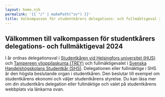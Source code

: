 ```yaml
---
layout: home.njk
permalink: '{{ "/" | makePath("sv") }}'
title: Valkompassen för studentkårers delegations- och fullmäktigeval 2024
---
```


## Välkommen till valkompassen för studentkårers delegations- och fullmäktigeval 2024

I år ordnas delegationsval i
[Studentkåren vid Helsingfors universitet (HUS)](https://hyy.fi/sv/studentkaren/organisation/delegationen/delegationsval/)
och
[Tampereen ylioppilaskunta (TREY)](https://trey.fi/ylioppilaskunta/edustajistovaalit)
och fullmäktigevalet i
[Svenska Handelshögskolans Studentkår (SHS)](https://shs.fi/studentkaren/administration/fullmaktige/).
Delegationen eller fullmäktige i SHS är den högsta beslutande organ i
studentkåren. Den beslutar till exempel om studentkårens ekonomi och väljer
studentkårens styrelse. Du kan läsa mer om din studentkårs delegation eller
fullmäktige och valet på studentkårens webbplats via länkarna ovan.
